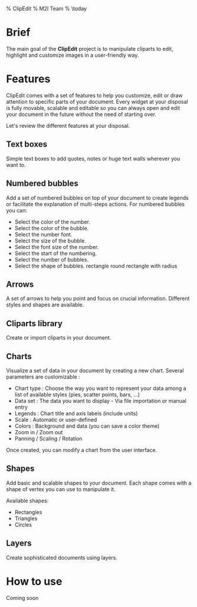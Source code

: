 % ClipEdit
% M2I Team
% \today

# Brief

The main goal of the **ClipEdit** project is to manipulate cliparts to edit, highlight and customize images in a user-friendly way.

# Features

ClipEdit comes with a set of features to help you customize, edit or draw attention to specific parts of your document. Every widget at your disposal is fully movable, scalable and editable so you can always open and edit your document in the future without the need of starting over.

Let's review the different features at your disposal.

## Text boxes

Simple text boxes to add quotes, notes or huge text walls wherever you want to.

## Numbered bubbles

Add a set of numbered bubbles on top of your document to create legends or facilitate the explanation of multi-steps actions.
For numbered bubbles you can:
- Select the color of the number.
- Select the color of the bubble.
- Select the number font.
- Select the size of the bubble.
- Select the font size of the number.
- Select the start of the numbering.
- Select the number of bubbles.
- Select the shape of bubbles.
	rectangle
	round
	rectangle with radius

## Arrows

A set of arrows to help you point and focus on crucial information. Different styles and shapes are available.

## Cliparts library

Create or import cliparts in your document.

## Charts

Visualize a set of data in your document by creating a new chart. Several parameters are customizable : 

- Chart type : Choose the way you want to represent your data among a list of available styles (pies, scatter points, bars, ...)
- Data set : The data you want to display - Via file importation or manual entry
- Legends : Chart title and axis labels (include units)
- Scale : Automatic or user-defined
- Colors : Background and data (you can save a color theme)
- Zoom in / Zoom out
- Panning / Scaling / Rotation

Once created, you can modify a chart from the user interface.

## Shapes

Add basic and scalable shapes to your document. Each shape comes with a shape of vertex you can use to manipulate it.

Available shapes:

* Rectangles
* Triangles
* Circles

## Layers

Create sophisticated documents using layers. 

# How to use

Coming soon

